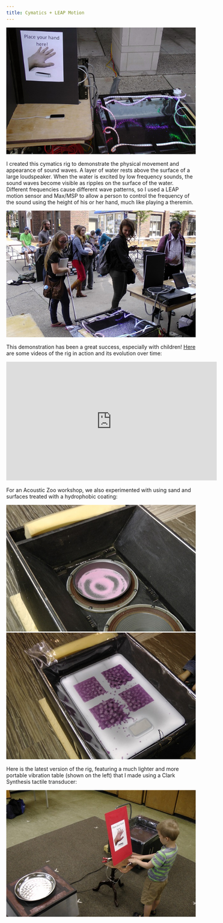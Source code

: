 ```yaml
---
title: Cymatics + LEAP Motion
---
```


![Cymatics + LEAP motion rig](assets/img/work/proj-7/demo1.jpg)

I created this cymatics rig to demonstrate the physical movement and appearance
of sound waves. A layer of water rests above the surface of a large loudspeaker. 
When the water is excited by low frequency sounds, the sound waves become visible as 
ripples on the surface of the water. Different frequencies cause different wave patterns,
so I used a LEAP motion sensor and Max/MSP to allow a person to control the frequency of the
sound using the height of his or her hand, much like playing a theremin.

![People using the cymatics rig at a University of Windsor Club fair](assets/img/work/proj-7/demo2.jpg)

This demonstration has been a great success, especially with children! [Here](https://www.youtube.com/playlist?list=PLK85ZLdkWlf9xbErDN42zK4v6b1Sabhl_)
are some videos of the rig in action and its evolution over time:

<iframe width="560" height="315" src="https://www.youtube.com/embed/videoseries?list=PLK85ZLdkWlf9xbErDN42zK4v6b1Sabhl_" frameborder="0" allowfullscreen></iframe>

<br>

For an Acoustic Zoo workshop, we also experimented with using sand and surfaces treated with a hydrophobic coating:

![Chladni patterns in sand](assets/img/work/proj-7/sand.jpg)
![A hydrophobic coating over a metal pannel on a speaker.](assets/img/work/proj-7/hydrophobic.jpg)

Here is the latest version of the rig, featuring a much lighter and more portable vibration table 
(shown on the left) that I made using a Clark Synthesis tactile transducer:

![The latest version of the demo](assets/img/work/proj-7/newrig.jpg)